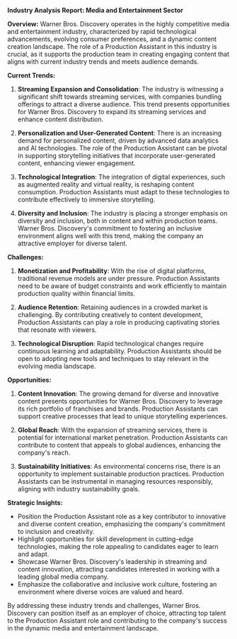 **Industry Analysis Report: Media and Entertainment Sector**

**Overview:**
Warner Bros. Discovery operates in the highly competitive media and entertainment industry, characterized by rapid technological advancements, evolving consumer preferences, and a dynamic content creation landscape. The role of a Production Assistant in this industry is crucial, as it supports the production team in creating engaging content that aligns with current industry trends and meets audience demands.

**Current Trends:**
1. **Streaming Expansion and Consolidation**: The industry is witnessing a significant shift towards streaming services, with companies bundling offerings to attract a diverse audience. This trend presents opportunities for Warner Bros. Discovery to expand its streaming services and enhance content distribution.
   
2. **Personalization and User-Generated Content**: There is an increasing demand for personalized content, driven by advanced data analytics and AI technologies. The role of the Production Assistant can be pivotal in supporting storytelling initiatives that incorporate user-generated content, enhancing viewer engagement.

3. **Technological Integration**: The integration of digital experiences, such as augmented reality and virtual reality, is reshaping content consumption. Production Assistants must adapt to these technologies to contribute effectively to immersive storytelling.

4. **Diversity and Inclusion**: The industry is placing a stronger emphasis on diversity and inclusion, both in content and within production teams. Warner Bros. Discovery's commitment to fostering an inclusive environment aligns well with this trend, making the company an attractive employer for diverse talent.

**Challenges:**
1. **Monetization and Profitability**: With the rise of digital platforms, traditional revenue models are under pressure. Production Assistants need to be aware of budget constraints and work efficiently to maintain production quality within financial limits.

2. **Audience Retention**: Retaining audiences in a crowded market is challenging. By contributing creatively to content development, Production Assistants can play a role in producing captivating stories that resonate with viewers.

3. **Technological Disruption**: Rapid technological changes require continuous learning and adaptability. Production Assistants should be open to adopting new tools and techniques to stay relevant in the evolving media landscape.

**Opportunities:**
1. **Content Innovation**: The growing demand for diverse and innovative content presents opportunities for Warner Bros. Discovery to leverage its rich portfolio of franchises and brands. Production Assistants can support creative processes that lead to unique storytelling experiences.

2. **Global Reach**: With the expansion of streaming services, there is potential for international market penetration. Production Assistants can contribute to content that appeals to global audiences, enhancing the company's reach.

3. **Sustainability Initiatives**: As environmental concerns rise, there is an opportunity to implement sustainable production practices. Production Assistants can be instrumental in managing resources responsibly, aligning with industry sustainability goals.

**Strategic Insights:**
- Position the Production Assistant role as a key contributor to innovative and diverse content creation, emphasizing the company's commitment to inclusion and creativity.
- Highlight opportunities for skill development in cutting-edge technologies, making the role appealing to candidates eager to learn and adapt.
- Showcase Warner Bros. Discovery's leadership in streaming and content innovation, attracting candidates interested in working with a leading global media company.
- Emphasize the collaborative and inclusive work culture, fostering an environment where diverse voices are valued and heard.

By addressing these industry trends and challenges, Warner Bros. Discovery can position itself as an employer of choice, attracting top talent to the Production Assistant role and contributing to the company's success in the dynamic media and entertainment landscape.
